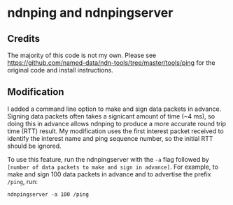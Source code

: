 # ndnping and ndnpingserver

## Credits
The majority of this code is not my own. Please see https://github.com/named-data/ndn-tools/tree/master/tools/ping for the original code and install instructions.

## Modification
I added a command line option to make and sign data packets in advance. Signing data packets often takes a signicant amount of time (~4 ms), so doing this in advance allows ndnping to produce a more accurate round trip time (RTT) result. My modification uses the first interest packet received to identify the interest name and ping sequence number, so the initial RTT should be ignored. 

To use this feature, run the ndnpingserver with the `-a` flag followed by `[number of data packets to make and sign in advance]`. For example, to make and sign 100 data packets in advance and to advertise the prefix `/ping`, run:
    
    ndnpingserver -a 100 /ping

